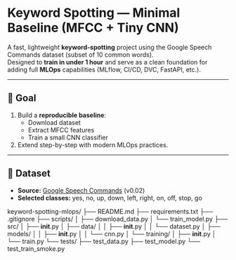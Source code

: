# Keyword Spotting — Minimal Baseline (MFCC + Tiny CNN)

A fast, lightweight **keyword-spotting** project using the Google Speech Commands dataset (subset of 10 common words).  
Designed to **train in under 1 hour** and serve as a clean foundation for adding full **MLOps** capabilities (MLflow, CI/CD, DVC, FastAPI, etc.).

---

## 🎯 Goal
1. Build a **reproducible baseline**:  
   - Download dataset  
   - Extract MFCC features  
   - Train a small CNN classifier  
2. Extend step-by-step with modern MLOps practices.

---

## 📂 Dataset
- **Source:** [Google Speech Commands](https://arxiv.org/abs/1804.03209) (v0.02)  
- **Selected classes:** yes, no, up, down, left, right, on, off, stop, go





























keyword-spotting-mlops/
├── README.md
├── requirements.txt
├── .gitignore
├── scripts/
│   ├── download_data.py
│   └── train_model.py
├── src/
│   ├── __init__.py
│   ├── data/
│   │   ├── __init__.py
│   │   └── dataset.py
│   ├── models/
│   │   ├── __init__.py
│   │   └── cnn.py
│   └── training/
│       ├── __init__.py
│       └── train.py
└── tests/
    ├── test_data.py
    ├── test_model.py
    └── test_train_smoke.py
